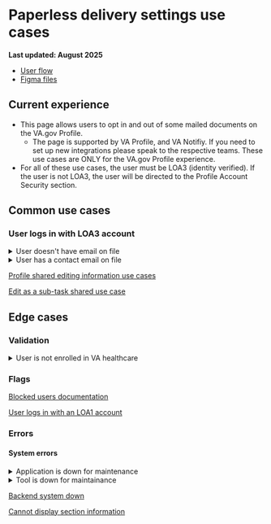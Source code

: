 # Paperless delivery settings use cases
**Last updated: August 2025**

- [User flow](https://www.figma.com/design/DWOjExui9JzyzwhMBWOFkw/Paperless-delivery-opt-in?node-id=2592-20588&t=z8k7qVk61u67asjJ-1)
- [Figma files](https://www.figma.com/design/DWOjExui9JzyzwhMBWOFkw/Paperless-delivery-opt-in?node-id=2593-24032&t=z8k7qVk61u67asjJ-1)


## Current experience
- This page allows users to opt in and out of some mailed documents on the VA.gov Profile.
   - The page is supported by VA Profile, and VA Notifiy. If you need to set up new integrations please speak to the respective teams. These use cases are ONLY for the VA.gov Profile experience.
- For all of these use cases, the user must be LOA3 (identity verified). If the user is not LOA3, the user will be directed to the Profile Account Security section.

 
## Common use cases
### User logs in with LOA3 account

<details><summary>User doesn't have email on file</summary>

- **Use case:** If a user does not have a contact email on file they see an informational alert prompting them to add contact information. The link directs the user to the edit-as-a-subtask pattern.
- **Status code:** TBD
- **Format:** [Informational alert component(default)](https://design.va.gov/components/alert/#informational-alert-aka-default)
- [Link to designs](https://www.figma.com/design/DWOjExui9JzyzwhMBWOFkw/Paperless-delivery-opt-in?node-id=2592-20900&t=z8k7qVk61u67asjJ-1)
- [Link to code]
- **Content:**

Header: Add your email to get notified when documents are ready

You don’t have an email address in your VA profile. If you add one, we’ll email you when your documents are ready.

</details>


<details><summary>User has a contact email on file</summary>

- **Use case:** If a user has a contact email on file, we show:
   - The information on file with a link to edit, which prompts the edit-as-a-subtask flow.
- **Format:** See designs
- [Links to designs](https://www.figma.com/design/DWOjExui9JzyzwhMBWOFkw/Paperless-delivery-opt-in?node-id=2596-8564&t=z8k7qVk61u67asjJ-1)
- [Link to code]
- **Content:** See designs

</details>

[Profile shared editing information use cases](https://github.com/department-of-veterans-affairs/va.gov-team/blob/master/products/identity-personalization/profile/use-cases/profile-shared-use-cases.md#editing-information)

[Edit as a sub-task shared use case](https://github.com/department-of-veterans-affairs/va.gov-team/blob/master/products/identity-personalization/profile/use-cases/profile-shared-use-cases.md#editing-information)


## Edge cases
### Validation
<details><summary>User is not enrolled in VA healthcare</summary>

- **Use case:** If a user is not enrolled in healthcare then we show an informational alert in the section where the checkbox to opt in to paperless delivery would be.
- **Format:** [Informational alert component(default)](https://design.va.gov/components/alert/#informational-alert-aka-default)
- [Links to designs](https://www.figma.com/design/DWOjExui9JzyzwhMBWOFkw/Paperless-delivery-opt-in?node-id=2593-24053&t=z8k7qVk61u67asjJ-1)
- [Link to code]
- **Content:**

H2: Paperless delivery not available yet

You’re not enrolled in any VA benefits that offer paperless delivery options.

</details>


### Flags 
[Blocked users documentation](https://github.com/department-of-veterans-affairs/va.gov-team/blob/master/products/identity-personalization/profile/use-cases/blocked-account.md)

[User logs in with an LOA1 account](https://github.com/department-of-veterans-affairs/va.gov-team/blob/master/products/identity-personalization/profile/use-cases/loa1-user.md)


### Errors
#### System errors

<details><summary>Application is down for maintenance</summary>

- **Use case:** This is displayed during downtime maintenance (external)
- **Format:** [Warning Alert Component](https://design.va.gov/components/alert/#warning-alert)
- [Links to designs](https://www.figma.com/design/DWOjExui9JzyzwhMBWOFkw/Paperless-delivery-opt-in?node-id=2593-23341&t=z8k7qVk61u67asjJ-1)
- [Link to code]
- **Content:**
- 
H2: This application is down for maintenance

We’re making some updates to this application to help make it even better for Veterans, service members, and family members like you. We’re sorry it’s not working right now. Please check back soon.

</details>

<details><summary>Tool is down for maintainance</summary>

- **Use case:** This is the "global" downtime alert (internal maintenance)
- **Format:** [Warning Alert Component](https://design.va.gov/components/alert/#warning-alert)
- [Links to designs](https://www.figma.com/design/DWOjExui9JzyzwhMBWOFkw/Paperless-delivery-opt-in?node-id=2593-23349&t=z8k7qVk61u67asjJ-1)
- [Link to code]
- **Content:**
- 
H2: This tool is down for maintenance

We’re making some updates to this tool. We’re sorry it’s not working right now an we hope to be finished by [Month Date] at [00:00 a.m./p.m.] ET. Please check back soon.
</details>

[Backend system down](https://github.com/department-of-veterans-affairs/va.gov-team/blob/master/products/identity-personalization/profile/use-cases/profile-shared-use-cases.md#system-errors)

[Cannot display section information](https://github.com/department-of-veterans-affairs/va.gov-team/blob/master/products/identity-personalization/profile/use-cases/profile-shared-use-cases.md#system-errors)
